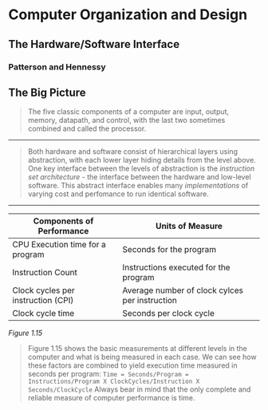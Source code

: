 # Computer Organization and Design
## The Hardware/Software Interface
### Patterson and Hennessy

## The Big Picture
> The five classic components of a computer are input, output, memory, datapath, and control, with the last two sometimes combined and called the processor.

<hr>

> Both hardware and software consist of hierarchical layers using abstraction, with each lower layer hiding details from the level above. One key interface between the levels of abstraction is the *instruction set architecture* - the interface between the hardware and low-level software. This abstract interface enables many *implementations* of varying cost and perfomance to run identical software.

<hr>

| Components of Performance | Units of Measure |
|---|---|
|CPU Execution time for a program|Seconds for the program|
|Instruction Count|Instructions executed for the program|
|Clock cycles per instruction (CPI)|Average number of clock cylces per instruction|
|Clock cycle time|Seconds per clock cycle|\\
*Figure 1.15*
> Figure 1.15 shows the basic measurements at different levels in the computer and what is being measured in each case. We can see how these factors are combined to yield execution time measured in seconds per program:
> `Time = Seconds/Program = Instructions/Program X ClockCycles/Instruction X Seconds/ClockCycle`
> Always bear in mind that the only complete and reliable measure of computer performance is time.